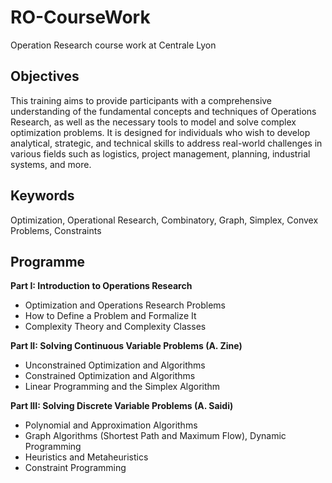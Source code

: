 # RO-CourseWork
Operation Research course work at Centrale Lyon 

## Objectives
This training aims to provide participants with a comprehensive understanding of the fundamental concepts and techniques of Operations Research, as well as the necessary tools to model and solve complex optimization problems. It is designed for individuals who wish to develop analytical, strategic, and technical skills to address real-world challenges in various fields such as logistics, project management, planning, industrial systems, and more.

## Keywords 
Optimization, Operational Research, Combinatory, Graph, Simplex, Convex Problems, Constraints

## Programme
**Part I: Introduction to Operations Research**
- Optimization and Operations Research Problems
- How to Define a Problem and Formalize It
- Complexity Theory and Complexity Classes
  
**Part II: Solving Continuous Variable Problems (A. Zine)**
- Unconstrained Optimization and Algorithms
- Constrained Optimization and Algorithms
- Linear Programming and the Simplex Algorithm
  
**Part III: Solving Discrete Variable Problems (A. Saidi)**
- Polynomial and Approximation Algorithms
- Graph Algorithms (Shortest Path and Maximum Flow), Dynamic Programming
- Heuristics and Metaheuristics
- Constraint Programming
  


